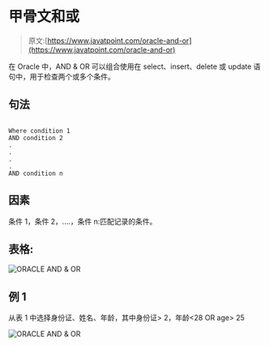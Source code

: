 # 甲骨文和或

> 原文:[https://www.javatpoint.com/oracle-and-or](https://www.javatpoint.com/oracle-and-or)

在 Oracle 中，AND & OR 可以组合使用在 select、insert、delete 或 update 语句中，用于检查两个或多个条件。

## 句法

```

Where condition 1
AND condition 2
.
.
.
.
AND condition n

```

## 因素

条件 1，条件 2，....，条件 n:匹配记录的条件。

## 表格:

![ORACLE AND & OR](../Images/352ca8e044420be7df8d27a4d5e6a703.png)

## 例 1

从表 1 中选择身份证、姓名、年龄，其中身份证> 2，年龄<28 OR age> 25

![ORACLE AND & OR](../Images/fe9c4ae68cfe39a50cab0df24b671851.png)